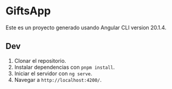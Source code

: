 # GiftsApp

Este es un proyecto generado usando Angular CLI version 20.1.4.

## Dev

1. Clonar el repositorio.
2. Instalar dependencias con `pnpm install`.
3. Iniciar el servidor con `ng serve`.
4. Navegar a `http://localhost:4200/`.
